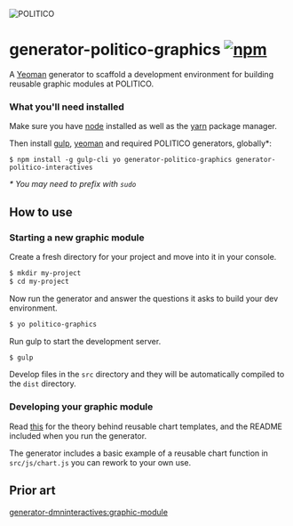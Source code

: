 ![POLITICO](https://rawgithub.com/The-Politico/src/master/images/logo/badge.png)

# generator-politico-graphics [![npm](https://img.shields.io/npm/v/generator-politico-graphics.svg)](https://www.npmjs.com/package/generator-politico-graphics)

A [Yeoman](http://yeoman.io) generator to scaffold a development environment for building reusable graphic modules at POLITICO.

### What you'll need installed

Make sure you have [node](https://docs.npmjs.com/getting-started/installing-node) installed as well as the [yarn](https://yarnpkg.com/en/docs/install) package manager.

Then install [gulp](http://gulpjs.com/), [yeoman](http://yeoman.io/) and required POLITICO generators, globally*:
```
$ npm install -g gulp-cli yo generator-politico-graphics generator-politico-interactives
```
_\* You may need to prefix with `sudo`_

## How to use

### Starting a new graphic module

Create a fresh directory for your project and move into it in your console.

```bash
$ mkdir my-project
$ cd my-project
```

Now run the generator and answer the questions it asks to build your dev environment.

```bash
$ yo politico-graphics
```

Run gulp to start the development server.

```bash
$ gulp
```

Develop files in the `src` directory and they will be automatically compiled to the `dist` directory.

### Developing your graphic module

Read [this](https://bost.ocks.org/mike/chart/) for the theory behind reusable chart templates, and the README included when you run the generator.

The generator includes a basic example of a reusable chart function in `src/js/chart.js` you can rework to your own use.

## Prior art

[generator-dmninteractives:graphic-module](https://github.com/DallasMorningNews/generator-dmninteractives/tree/master/generators/graphic-module)
